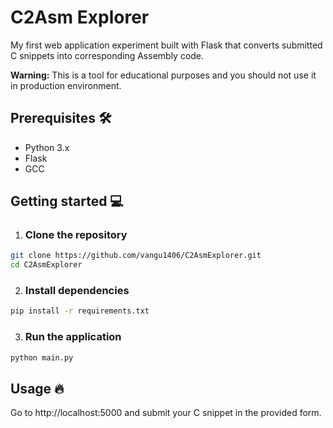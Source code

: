 # C2Asm Explorer

My first web application experiment built with Flask that converts submitted C snippets into corresponding Assembly code.

**Warning:** This is a tool for educational purposes and you should not use it in production environment.

## Prerequisites 🛠️
* Python 3.x
* Flask
* GCC 

## Getting started 💻
1. ### Clone the repository
```sh
git clone https://github.com/vangu1406/C2AsmExplorer.git
cd C2AsmExplorer
```

2. ### Install dependencies
```sh
pip install -r requirements.txt
```

3. ### Run the application
```sh
python main.py
```

## Usage 🔥
Go to http://localhost:5000 and submit your C snippet in the provided form.
